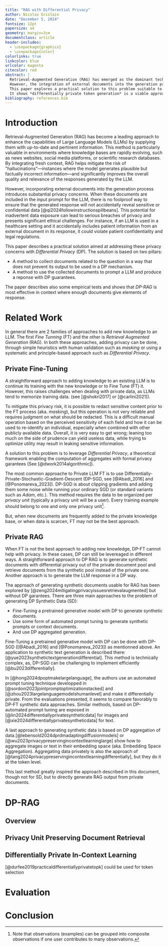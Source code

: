 ```yaml
---
title: "RAG with Differential Privacy"
author: Nicolas Grislain
date: "December 5, 2024"
fontsize: 12pt
papersize: a4
geometry: margin=3cm
documentclass: article
header-includes:
  - \usepackage{graphicx}
  - \usepackage{color}
colorlinks: true
linkcolor: blue
urlcolor: magenta
citecolor: red
abstract: |
  Retrieval-Augmented Generation (RAG) has emerged as the dominant technique to provide *Large Language Models* (LLM) with fresh and relevant context, mitigating the risk of hallucinations and improving the ovarall quality of responses in environments with fast moving knoledge bases.
  However, the integration of external documents into the generation process raises significant privacy concerns. Indeed, when added to a prompt, it is not possible to guarantee a reponse will not inadvertently expose confidential data, leading to potential breaches of privacy and ethical dilemmas.
  This paper explores a practical solution to this problem suitable to general knowledge extraction from personnal data.
  It shows *differentially private token generation* is a viable approach to private RAG.
bibliography: references.bib
---
```


# Introduction

Retrieval-Augmented Generation (RAG) has become a leading approach to enhance the capabilities of Large Language Models (LLMs) by supplying them with up-to-date and pertinent information. This method is particularly valuable in environments where knowledge bases are rapidly evolving, such as news websites, social media platforms, or scientific research databases. By integrating fresh context, RAG helps mitigate the risk of "hallucinations"—instances where the model generates plausible but factually incorrect information—and significantly improves the overall quality and relevance of the responses generated by the LLM.

However, incorporating external documents into the generation process introduces substantial privacy concerns. When these documents are included in the input prompt for the LLM, there is no foolproof way to ensure that the generated response will not accidentally reveal sensitive or confidential data [@qi2024followinstructionspillbeans]. This potential for inadvertent data exposure can lead to serious breaches of privacy and presents significant ethical challenges. For instance, if an LLM is used in a healthcare setting and it accidentally includes patient information from an external document in its response, it could violate patient confidentiality and legal regulations.

This paper describes a practical solution aimed at addressing these privacy concerns with *Differential Privacy* (DP). The solution is based on two pillars:

* A method to collect documents related to the question in a way that does not prevent its output to be used in a DP mechanism.
* A method to use the collected documents to prompt a LLM and produce a reponse with DP guarantees.

The paper describes also some empirical tests and shows that *DP-RAG* is most effective in context where enough documents give elements of response.

# Related Work

In general there are 2 families of approaches to add new knowledge to an LLM. The first *Fine Tunning* (FT) and the other is *Retrieval Augmented Generation* (RAG).
In both these approaches, adding privacy can be done, through simple heuristics with human validation such as *masking* or using a systematic and principle-based approach such as *Differential Privacy*.

## Private Fine-Tuning

A straightforward approach to adding knowledge to an existing LLM is to continue its training with the new knowledge or to Fine Tune (FT) it. However, this raises challenges when dealing with private data, as LLMs tend to memorize training data.
(see [@shokri2017] or [@carlini2021]).

To mitigate this privacy risk, it is possible to redact sensitive content prior to the FT process (aka. *masking*), but this operation is not very reliable and requires judgment on what should be redacted. This is a difficult manual operation based on the perceived sensitivity of each field and how it can be used to re-identify an individual, especially when combined with other publicly available data. Overall, it is very easy to get wrong; leaning too much on the side of prudence can yield useless data, while trying to optimize utility may result in leaking sensitive information.

A solution to this problem is to leverage *Differential Privacy*, a theoretical framework enabling the computation of aggregates with formal privacy garantees (See [@dwork2014algorithmic]).

The most common approache to Private LLM FT is to use Differentially-Private-Stochastic-Gradient-Descent (DP-SGD, see [@Abadi_2016] and [@Ponomareva_2023]). DP-SGD is about clipping gradients and adding them some noise while running your ordinary SGD (or standard variants such as *Adam*, etc.). This method requires the data to be organized per *privacy unit* (typically a privacy unit will be a user). Every training example should belong to one and only one privacy unit[^1].

[^1]: Note that observations (examples) can be grouped into composite observations if one user contributes to many observations.

But, when new documents are frequently added to the private knowledge base, or when data is scarcen, FT may not be the best approach.

## Private RAG

When FT is not the best approach to adding new knowledge, DP-FT cannot help with privacy. In these cases, DP can still be levereaged in different ways.
A straightforward approach to DP RAG is to generate synthetic documents with differential privacy out of the private document pool and retrieve documents from tha synthetic pool instead of the private one.
Another approach is to generate the LLM response in a DP way.

The approach of generating synthetic documents usable for RAG has been explored by [@zeng2024mitigatingprivacyissuesretrievalaugmented] but without DP garantees.
There are three main approaches to the problem of generating DP Synthetic Data (SD):

* Fine-Tuning a pretrained generative model with DP to generate synthetic documents.
* Use some form of automated prompt tuning to generate synthetic prompts or context documents.
* And use DP aggregated generation.

Fine-Tuning a pretrained generative model with DP can be done with DP-SGD ([@Abadi_2016] and [@Ponomareva_2023]) as mentionned above. An application to synthetic text generation is described there: [@yue2023synthetictextgenerationdifferential]. This method is technically complex, as, DP-SGD can be challenging to implement efficiently [@bu2023differentially].

In [@hong2024dpoptmakelargelanguage], the authors use an automated prompt tuning technique developped in [@sordoni2023jointpromptoptimizationstacked] and [@zhou2023largelanguagemodelshumanlevel] and make it differentially private. From the evaluations presented, it seems to compare favorably to DP-FT synthetic data approaches. Similar methods, based on DP-automated prompt tuning are exposed in [@lin2024differentiallyprivatesyntheticdata] for images and [@xie2024differentiallyprivatesyntheticdata] for text.

A last approach to generating synthetic data is based on DP aggregation of data.[@lebensold2024dprdmadaptingdiffusionmodels] or [@wu2023privacypreservingincontextlearninglarge] show how to aggregate images or text in their embedding space (aka. Embedding Space Aggregation).
Aggregating data privately is also the approach of [@tang2024privacypreservingincontextlearningdifferentially], but they do it at the token level.

This last method greatly inspired the approach described in this document, though not for SD, but to directly generate RAG output from private documents.

# DP-RAG

## Overview



## Privacy Unit Preserving Document Retrieval


## Differentially Private In-Context Learning

[@durfee2019practicaldifferentiallyprivatetopk] could be used for token selection

# Evaluation


# Conclusion


